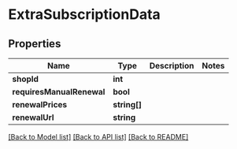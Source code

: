 # ExtraSubscriptionData

## Properties
Name | Type | Description | Notes
------------ | ------------- | ------------- | -------------
**shopId** | **int** |  | 
**requiresManualRenewal** | **bool** |  | 
**renewalPrices** | **string[]** |  | 
**renewalUrl** | **string** |  | 

[[Back to Model list]](../../README.md#documentation-for-models) [[Back to API list]](../../README.md#documentation-for-api-endpoints) [[Back to README]](../../README.md)

